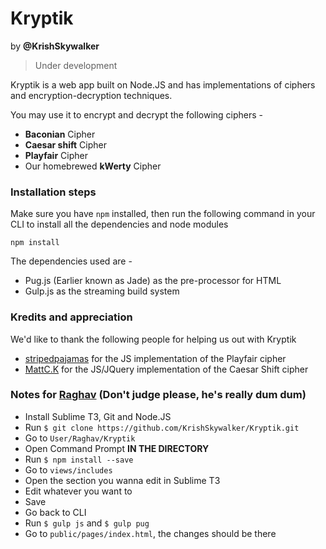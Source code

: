# Kryptik
by **@KrishSkywalker**
> Under development

Kryptik is a web app built on Node.JS and has implementations of ciphers and encryption-decryption techniques. 

You may use it to encrypt and decrypt the following ciphers -

- **Baconian** Cipher
- **Caesar shift** Cipher
- **Playfair** Cipher
- Our homebrewed **kWerty** Cipher

### Installation steps
Make sure you have
```npm``` installed, then run the following command in your CLI to install all the dependencies and node modules

```npm install```

The dependencies used are - 

- Pug.js (Earlier known as Jade) as the pre-processor for HTML
- Gulp.js as the streaming build system

### Kredits and appreciation
We'd like to thank the following people for helping us out with Kryptik

- [stripedpajamas](https://github.com/stripedpajamas/playfair) for the JS implementation of the Playfair cipher
- [MattC.K](https://codepen.io/MattCK/pen/OyQyxE?editors=1010) for the JS/JQuery implementation of the Caesar Shift cipher

### Notes for [Raghav](https://nigger.com) (Don't judge please, he's really dum dum)
- Install Sublime T3, Git and Node.JS
- Run ```$ git clone https://github.com/KrishSkywalker/Kryptik.git```
- Go to ```User/Raghav/Kryptik```
- Open Command Prompt **IN THE DIRECTORY** 
- Run ```$ npm install --save``` 
- Go to ```views/includes```
- Open the section you wanna edit in Sublime T3
- Edit whatever you want to
- Save
- Go back to CLI
- Run ```$ gulp js``` and ```$ gulp pug```
- Go to ```public/pages/index.html```, the changes should be there
